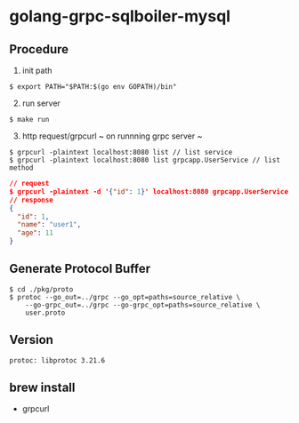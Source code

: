 # golang-grpc-sqlboiler-mysql

## Procedure
1. init path
```
$ export PATH="$PATH:$(go env GOPATH)/bin"
```

2. run server
```
$ make run
```

3. http request/grpcurl ~ on runnning grpc server ~
```
$ grpcurl -plaintext localhost:8080 list // list service
$ grpcurl -plaintext localhost:8080 list grpcapp.UserService // list method
```
```json
// request
$ grpcurl -plaintext -d '{"id": 1}' localhost:8080 grpcapp.UserService.User
// response
{
  "id": 1,
  "name": "user1",
  "age": 11
}
```

## Generate Protocol Buffer
```
$ cd ./pkg/proto
$ protoc --go_out=../grpc --go_opt=paths=source_relative \
	--go-grpc_out=../grpc --go-grpc_opt=paths=source_relative \
	user.proto
```

## Version
```
protoc: libprotoc 3.21.6
```

## brew install
 - grpcurl


